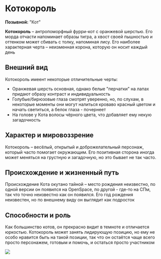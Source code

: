 # **Котокороль**  
**Позывной:** "Кот"

**Котокороль** – антропоморфный фурри-кот с оранжевой шерстью. Его морда отчасти напоминает образы тигра, а хвост своей пышностью и оттенком может сбивать с толку, напоминая лису. Его наиболее характерная черта – неизменная корона, которую он носит каждый день

## **Внешний вид**
Котокороль имеент некоторые отличительные черты:

- Оранжевая шерсть основная, однако белые "перчатки" на лапах придают образу контраст и индивидуальность
- Голубые/бирюзовые глаза смотрят уверенно, но, по слухам, в некоторые моменты они могут налиться кроваво красный цветом и начать светиться, а белок глаза - почернеет
- На голове у Кота волосы чёрного цвета, что добавляет ему некую загадочность

## **Характер и мировоззрение**  
Котокороль – весёлый, открытый и доброжелательный персонаж, который часто помогает окружающим. Его позитивная сторона иногда может меняться на грустную и загадочную, но это бывает не так часто.

## **Происхождение и жизненный путь**  
Происхождение Кота окутано тайной – место рождения неизвестно, по одной версии он появился на OpenSpace, по другой - где-то на СПм, так что точно неизвестно как он появился. Его год рождения неизвестен, но по внешнему виду он выглядит как подросток

## **Способности и роль**  
Как большинство котов, он прекрасно видит в темноте и отличается юркостью. Котокороль может занять лидирующую позицию, но ему не особо нравится быть на такой позиции, так что он остаётся чаще всего просто персонажем, готовым и помочь, и остаться просто участником

![](/characters/KOTOKOPOLb/1.png)